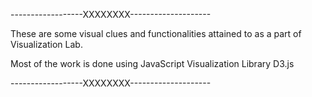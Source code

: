 ------------------XXXXXXXX--------------------

These are some visual clues and functionalities
attained to as a part of Visualization Lab.

Most of the work is done using JavaScript Visualization
Library D3.js

------------------XXXXXXXX--------------------